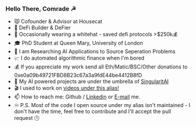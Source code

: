 ### Hello There, Comrade ☭

- 😾 Cofounder & Advisor at Housecat 
- 👷 DeFi Builder & DeFier
- 🎩 Occasionally wearing a whitehat - saved defi protocols >$250k💰
- 🎓 PhD Student at Queen Mary, University of London
- 🔬 I am Researching AI Applications to Source Seperation Problems
- 📈 I do automated algorithmic finance when I'm bored
- 💰 If you appreciate my work send all Eth/Matic/BSC/Other donations to 0xe0a09b49721FBD8B23c67a3a9fdE44be4412B8fD 
- 🤖 My AI powered projects are under the umbrella of [SingularitAI](https://github.com/singularitai)
- 🎬 I used to work on [videos under this alias!](https://www.youtube.com/channel/UCamWRprZmZ02TJAvGCCZzYg) 
- 📫 How to reach me: Github / [Linkedin](https://www.linkedin.com/in/harnickkhera/) or [E-mail](harnickk@gmail.com) me.
- ♾️ P.S. Most of the code I open source under my alias isn't maintained - I don't have the time, feel free to contribute and I'll accept the pull request 🕒
